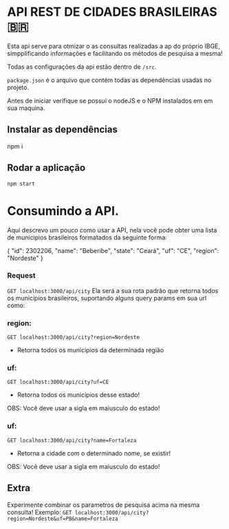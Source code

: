 # API REST DE CIDADES BRASILEIRAS 🇧🇷

Esta api serve para otmizar o as consultas realizadas a ap do próprio IBGE, simpplificando informações e  facilitando os métodos de pesquisa a mesma!

Todas as configurações da api estão dentro de `/src`.

`package.json` é o arquivo que contém todas as dependências usadas no projeto.


Antes de iniciar verifique se  possui o nodeJS e o NPM instalados em em sua maquina.

## Instalar as dependências 

npm  i

## Rodar a aplicação

    npm start

# Consumindo a API.

Aqui descrevo um pouco como usar a API, nela você pode obter uma lista de municipios brasileiros formatados da seguinte forma:


  {
    "id": 2302206,
    "name": "Beberibe",
    "state": "Ceará",
    "uf": "CE",
    "region": "Nordeste"
  }

### Request

`GET localhost:3000/api/city`
Ela  será a sua rota padrão que retorna todos os municípios brasileiros, suportando alguns query params em sua url como:


### region:
`GET localhost:3000/api/city?region=Nordeste`
- Retorna todos os municipios da determinada região

### uf:
`GET localhost:3000/api/city?uf=CE`
- Retorna todos os municipios desse estado!

OBS: Você deve usar a sigla em maiusculo do estado!

### uf:
`GET localhost:3000/api/city?name=Fortaleza`
- Retorna a cidade com o determinado nome, se existir!

OBS: Você deve usar a sigla em maiusculo do estado!


## Extra
Experimente combinar os parametros de pesquisa acima na mesma consulta!
 Exemplo:
`GET localhost:3000/api/city?region=Nordeste&uf=PB&name=Fortaleza`